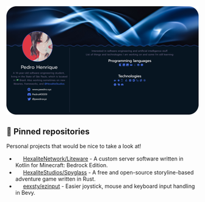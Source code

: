 <img src="Frame 1.png" />

## 📌 Pinned repositories

Personal projects that would be nice to take a look at!

* <img height="16" width="16" src="https://cdn.jsdelivr.net/npm/simple-icons@v6/icons/kotlin.svg"/> [HexaliteNetwork/Liteware](https://github.com/HexaliteNetwork/Liteware) - A custom server software written in Kotlin for Minecraft: Bedrock Edition. 
* <img height="16" width="16" src="https://cdn.jsdelivr.net/npm/simple-icons@v6/icons/rust.svg"/> [HexaliteStudios/Spyglass](https://github.com/HexaliteStudios/Spyglass) - A free and open-source storyline-based adventure game written in Rust.
* <img height="16" width="16" src="https://cdn.jsdelivr.net/npm/simple-icons@v6/icons/rust.svg"/> [eexsty/ezinput](https://github.com/eexsty/ezinput) - Easier joystick, mouse and keyboard input handling in Bevy.
